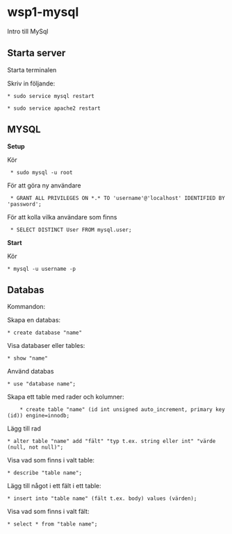 # wsp1-mysql

Intro till MySql

## Starta server

 Starta terminalen 
 
 Skriv in följande:
 
    * sudo service mysql restart
    
    * sudo service apache2 restart

## MYSQL

**Setup** 

 Kör 

	 * sudo mysql -u root 
	 
	 
 För att göra ny användare	

	 * GRANT ALL PRIVILEGES ON *.* TO 'username'@'localhost' IDENTIFIED BY 'password';
	
 För att kolla vilka användare som finns 

	 * SELECT DISTINCT User FROM mysql.user;
**Start**

 Kör 

	* mysql -u username -p
	
## Databas

 Kommandon:
 
 Skapa en databas:
 
	* create database "name"
	
 Visa databaser eller tables:
 
	* show "name"
	
 Använd databas

	* use "database name";
	
 Skapa ett table med rader och kolumner:
 
        * create table "name" (id int unsigned auto_increment, primary key (id)) engine=innodb;
	
 Lägg till rad
 
	* alter table "name" add "fält" "typ t.ex. string eller int" "värde (null, not null)";
	
 Visa vad som finns i valt table:

	* describe "table name";
	
 Lägg till något i ett fält i ett table:

	* insert into "table name" (fält t.ex. body) values (värden);
	
 Visa vad som finns i valt fält:

	* select * from "table name";
